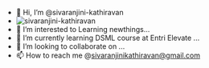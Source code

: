 - 👋 Hi, I’m @sivaranjini-kathiravan
- ![sivaranjini-kathiravan](https://drive.google.com/file/d/1f5uZ266cb_QDsAiXF3JArfgEx2wY-1Zs/view?usp=sharing)
- 👀 I’m interested to Learning newthings...
- 🌱 I’m currently learning DSML course at Entri Elevate ...
- 💞️ I’m looking to collaborate on ...
- 📫 How to reach me @sivaranjinikathiravan@gmail.com
  


<!---
sivaranjini-kathiravan/sivaranjini-kathiravan is a ✨ special ✨ repository because its `README.md` (this file) appears on your GitHub profile.
You can click the Preview link to take a look at your changes.
--->
